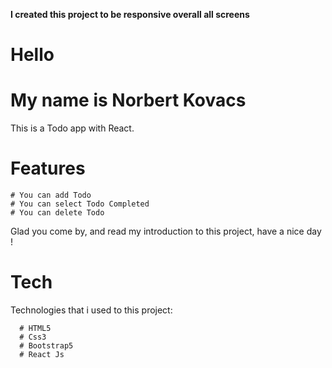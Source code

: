 **I created this project to be responsive overall all screens**

# Hello

# My name is Norbert Kovacs

This is a Todo app with React.

# Features

    # You can add Todo
    # You can select Todo Completed
    # You can delete Todo

Glad you come by, and read my introduction to this project, have a nice day !

# Tech

Technologies that i used to this project:

      # HTML5
      # Css3
      # Bootstrap5
      # React Js


